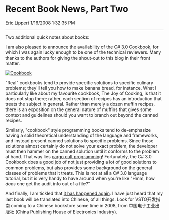 # Recent Book News, Part Two

[Eric Lippert](https://social.msdn.microsoft.com/profile/Eric%20Lippert) 1/16/2008 1:32:35 PM

-----

Two additional quick notes about books:

I am also pleased to announce the availability of the [C\# 3.0 Cookbook](http://www.oreilly.com/catalog/9780596516109/), for which I was again lucky enough to be one of the technical reviewers. Many thanks to the authors for giving the shout-out to this blog in their front matter.

[![Cookbook](https://msdnshared.blob.core.windows.net/media/TNBlogsFS/BlogFileStorage/blogs_msdn/ericlippert/WindowsLiveWriter/RecentBookNewsPartTwo_943D/Cookbook_3.gif)](http://www.oreilly.com/catalog/9780596516109/)

"Real" cookbooks tend to provide specific solutions to specific culinary problems; they'll tell you how to make banana bread, for instance. What I particularly like about my favourite cookbook, The Joy of Cooking, is that it does not stop there; rather, each section of recipes has an introduction that treats the subject in general. Rather than merely a dozen muffin recipes, there is an exposition on the general nature of muffins that gives some context and guidelines should you want to branch out beyond the canned recipes.

Similarly, "cookbook" style programming books tend to de-emphasize having a solid theoretical understanding of the language and frameworks, and instead present canned solutions to specific problems. Since those solutions almost certainly do not solve your exact problem, the developer must then hammer on the canned solution until it conforms to the problem at hand. That way lies [cargo cult programming](http://blogs.msdn.com/ericlippert/archive/2004/03/01/syntax-semantics-micronesian-cults-and-novice-programmers.aspx)\! Fortunately, the C\# 3.0 Cookbook does a good job of not just providing a lot of good solutions to common problems, but also provides some background on the general classes of problems that it treats. This is not at all a C\# 3.0 language tutorial, but it is very handy to have around when you're like "Hmm, how *does* one get the audit info out of a file?"

And finally, I am tickled that [it has happened again](http://blogs.msdn.com/ericlippert/archive/2003/10/13/53204.aspx). I have just heard that my last book will be translated into Chinese, of all things. Look for VSTO开发指南 coming to a Chinese bookstore some time in 2008, from 中国电子工业出版社 (China Publishing House of Electronics Industry).

